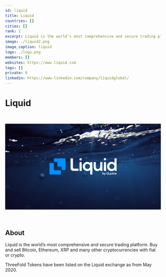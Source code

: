 ```yaml
---
id: liquid
title: Liquid
countries: []
cities: []
rank: 2
excerpt: Liquid is the world’s most comprehensive and secure trading platform.
image: ./liquid2.png
image_caption: liquid
logo: ./logo.png
members: []
websites: https://www.liquid.com
tags: []
private: 0
linkedin: https://www.linkedin.com/company/liquidglobal/
---
```


# Liquid

<br/>

![liquid](./liquid2.png)

<br/>

## About

Liquid is the world’s most comprehensive and secure trading platform. Buy and sell Bitcoin, Ethereum, XRP and many other cryptocurrencies with fiat or crypto.

ThreeFold Tokens have been listed on the Liquid exchange as from May 2020.



<!--
## Mission

## Impact

## Powered by ThreeFold

## Join saving our planet!

## Support this project

## TFGrid Solution

### Roadmap -->



